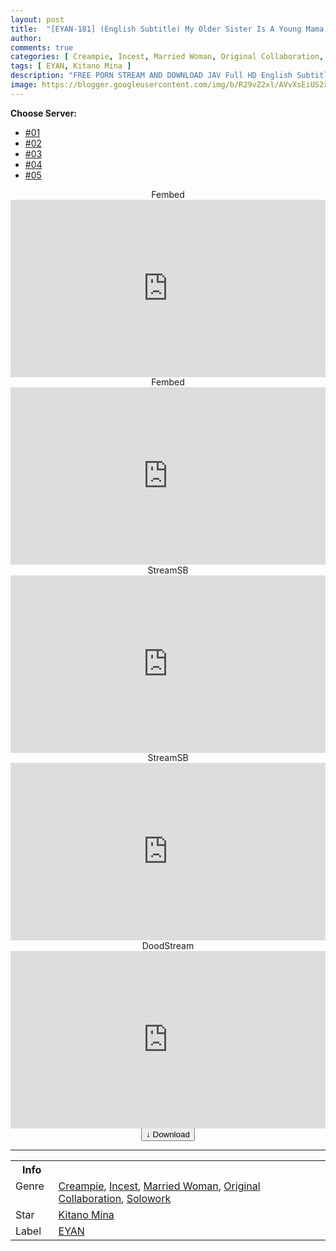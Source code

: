 ```yaml
---
layout: post
title:  "[EYAN-181] (English Subtitle) My Older Sister Is A Young Mama Breastfeeding In Our Parents’ Home. Live Version. Mina Kitano"
author:
comments: true
categories: [ Creampie, Incest, Married Woman, Original Collaboration, Solowork ]
tags: [ EYAN, Kitano Mina ]
description: "FREE PORN STREAM AND DOWNLOAD JAV Full HD English Subtitle"
image: https://blogger.googleusercontent.com/img/b/R29vZ2xl/AVvXsEiUS2x-GKmtu4HcD6dwcBRfBiQ1C6h7gga-abUS3s8ESNJGpOv8rOjUrosIMRqvaoEJPCnhGbo8Dlq463PBbFYaIVgsQlHJJmzqwS0FQ5uL1qOfw52zspr3Pi5wRBRxm8GKBGHllYiq-MrZo4r1vBtSSr2tv15iEjJp8cuKC2U6yW94exqfg-ywrPVj/s1600/eyan181pl.jpg
---
```


<div id="utb">
<b>Choose Server:</b>
<ul id="udltb">
<li><a href="#tab1">#01</a></li>
<li><a href="#tab2">#02</a></li>
<li><a href="#tab3">#03</a></li>
<li><a href="#tab4">#04</a></li>
<li><a href="#tab5">#05</a></li>
</ul>
<div id="udlctn">
<div id="tab1">
<!--- #01 Start --->
<center>Fembed</center>
<div style="padding-bottom:56.25%; position:relative; display:block; width: 100%">
  <iframe width="100%" height="100%"
    src="https://watchjavnow.xyz/v/ygj4wse86lp-8ml"
    frameborder="0" allowfullscreen="" style="position:absolute; top:0; left: 0">
  </iframe>
</div>
<!--- #01 End --->
</div>
<div id="tab2">
<!--- #02 Start --->
<center>Fembed</center>
<div style="padding-bottom:56.25%; position:relative; display:block; width: 100%">
  <iframe width="100%" height="100%"
    src="https://javhdfree.icu/v/d-yx4uxzygznp84"
    frameborder="0" allowfullscreen="" style="position:absolute; top:0; left: 0">
  </iframe>
</div>
<!--- #02 End --->
</div>
<div id="tab3">
<!--- #03 Start --->
<center>StreamSB</center>
<div style="padding-bottom:56.25%; position:relative; display:block; width: 100%">
  <iframe width="100%" height="100%"
    src="https://sbfull.com/e/4y6dbdoz97mq.html"
    frameborder="0" allowfullscreen="" style="position:absolute; top:0; left: 0">
  </iframe>
</div>
<!--- #03 End --->
</div>
<div id="tab4">
<!--- #04 Start --->
<center>StreamSB</center>
<div style="padding-bottom:56.25%; position:relative; display:block; width: 100%">
  <iframe width="100%" height="100%"
    src="https://javside.com/e/o5e2821u25np.html"
    frameborder="0" allowfullscreen="" style="position:absolute; top:0; left: 0">
  </iframe>
</div>
<!--- #04 End --->
</div>
<div id="tab5">
<!--- #05 Start --->
<center>DoodStream</center>
<div style="padding-bottom:56.25%; position:relative; display:block; width: 100%">
  <iframe width="100%" height="100%"
    src="https://dood.pm/e/yemzex6ndzs1%20"
    frameborder="0" allowfullscreen="" style="position:absolute; top:0; left: 0">
  </iframe>
</div>
<!--- #05 End --->
</div>
</div>
</div>

<center>
<a href="/d/eyan-181-eng-sub">
<button class="btn btn-outline-dark py-2 px-5 d-block w-100 show-comments"><b>&darr;</b> Download</button>
</a>
</center>
<hr />
<table>
  <tr>
    <th>Info</th>
  </tr>
  <tr>
    <td>Genre &nbsp;</td>
    <td> <a href="{{ site.baseurl }}/categories#Creampie">Creampie</a>, <a href="{{ site.baseurl }}/categories#Incest">Incest</a>, <a href="{{ site.baseurl }}/categories#Married-Woman">Married Woman</a>, <a href="{{ site.baseurl }}/categories#Original-Collaboration">Original Collaboration</a>, <a href="{{ site.baseurl }}/categories#Solowork">Solowork</a></td>
  </tr>
  <tr>
    <td>Star</td>
    <td> <a href="{{ site.baseurl }}/tags#Kitano-Mina">Kitano Mina</a></td>
  </tr>
  <tr>
    <td>Label</td>
    <td> <a href="{{ site.baseurl }}/tags#EYAN">EYAN</a></td>
  </tr>
</table>

